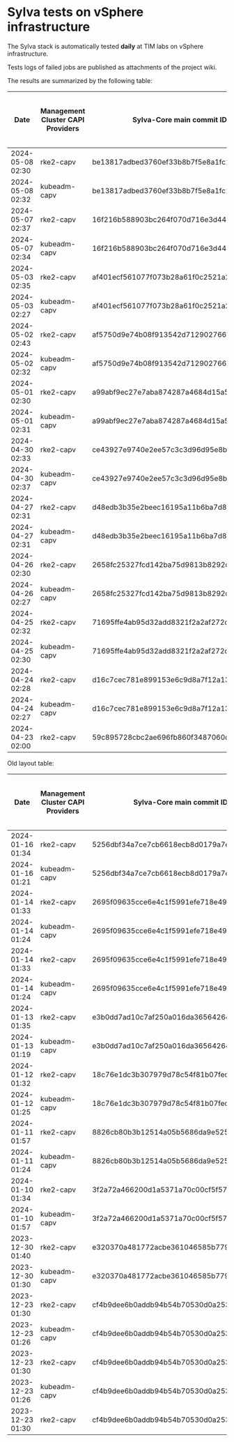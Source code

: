 # Sylva tests on vSphere infrastructure

The Sylva stack is automatically tested **daily** at TIM labs on vSphere infrastructure.

Tests logs of failed jobs are published as attachments of the project wiki.

The results are summarized by the following table:

| Date                      | Management Cluster CAPI Providers | Sylva-Core main commit ID        | Management cluster result                    | Workload cluster result              | Test logs (only for failed tests) |
|---------------------------|-----------------------------------|----------------------------------|----------------------------------------------|--------------------------------------|-----------------------------------|
|2024-05-08 02:30|rke2-capv|be13817adbed3760ef33b8b7f5e8a1fc148f222c|:white_check_mark:|:x:||
|2024-05-08 02:32|kubeadm-capv|be13817adbed3760ef33b8b7f5e8a1fc148f222c|:white_check_mark:|:x:||
|2024-05-07 02:37|rke2-capv|16f216b588903bc264f070d716e3d44c7cd7a2b5|:white_check_mark:|:x:||
|2024-05-07 02:34|kubeadm-capv|16f216b588903bc264f070d716e3d44c7cd7a2b5|:white_check_mark:|:x:||
|2024-05-03 02:35|rke2-capv|af401ecf561077f073b28a61f0c2521a28f6c2e8|:white_check_mark:|:x:||
|2024-05-03 02:27|kubeadm-capv|af401ecf561077f073b28a61f0c2521a28f6c2e8|:white_check_mark:|:x:||
|2024-05-02 02:43|rke2-capv|af5750d9e74b08f913542d7129027668795a8413|:white_check_mark:|:x:|[link](https://gitlab.com/sylva-projects/sylva-core/-/wikis/uploads/ed8d060995cc87bea28a305d56dddb95/capv-logs.gz)|
|2024-05-02 02:32|kubeadm-capv|af5750d9e74b08f913542d7129027668795a8413|:x:|N/A|[link](https://gitlab.com/sylva-projects/sylva-core/-/wikis/uploads/ed8d060995cc87bea28a305d56dddb95/capv-logs.gz)|
|2024-05-01 02:30|rke2-capv|a99abf9ec27e7aba874287a4684d15a570583c86|:white_check_mark:|:x:||
|2024-05-01 02:31|kubeadm-capv|a99abf9ec27e7aba874287a4684d15a570583c86|:white_check_mark:|:x:||
|2024-04-30 02:33|rke2-capv|ce43927e9740e2ee57c3c3d96d95e8bc22541878|:white_check_mark:|:x:||
|2024-04-30 02:37|kubeadm-capv|ce43927e9740e2ee57c3c3d96d95e8bc22541878|:white_check_mark:|:x:||
|2024-04-27 02:31|rke2-capv|d48edb3b35e2beec16195a11b6ba7d88b16c5a90|:white_check_mark:|:x:||
|2024-04-27 02:31|kubeadm-capv|d48edb3b35e2beec16195a11b6ba7d88b16c5a90|:white_check_mark:|:x:||
|2024-04-26 02:30|rke2-capv|2658fc25327fcd142ba75d9813b8292d337cbd34|:white_check_mark:|:x:||
|2024-04-26 02:27|kubeadm-capv|2658fc25327fcd142ba75d9813b8292d337cbd34|:white_check_mark:|:x:||
|2024-04-25 02:32|rke2-capv|71695ffe4ab95d32add8321f2a2af272cecd0ad3|:white_check_mark:|:white_check_mark:||
|2024-04-25 02:30|kubeadm-capv|71695ffe4ab95d32add8321f2a2af272cecd0ad3|:white_check_mark:|:white_check_mark:||
|2024-04-24 02:28|rke2-capv|d16c7cec781e899153e6c9d8a7f12a13af225a0b|:white_check_mark:|:white_check_mark:||
|2024-04-24 02:27|kubeadm-capv|d16c7cec781e899153e6c9d8a7f12a13af225a0b|:white_check_mark:|:white_check_mark:||
|2024-04-23 02:00|rke2-capv|59c895728cbc2ae696fb860f3487060c4a99b7d9|:x:|N/A|[link](https://gitlab.com/sylva-projects/sylva-core/-/wikis/uploads/de84cda09494f7dc59ff28339ad41645/capv-logs.gz)|

Old layout table:

| Date                      | Management Cluster CAPI Providers | Sylva-Core main commit ID        | Result                                       | Test logs (only for failed tests) |
|---------------------------|-----------------------------------|----------------------------------|----------------------------------------------|-----------------------------------|
|2024-01-16 01:34|rke2-capv|5256dbf34a7ce7cb6618ecb8d0179a7eae5fbd46|:white_check_mark: success||
|2024-01-16 01:21|kubeadm-capv|5256dbf34a7ce7cb6618ecb8d0179a7eae5fbd46|:white_check_mark: success||
|2024-01-14 01:33|rke2-capv|2695f09635cce6e4c1f5991efe718e497702f32b|:white_check_mark: success||
|2024-01-14 01:24|kubeadm-capv|2695f09635cce6e4c1f5991efe718e497702f32b|:white_check_mark: success||
|2024-01-14 01:33|rke2-capv|2695f09635cce6e4c1f5991efe718e497702f32b|:white_check_mark: success||
|2024-01-14 01:24|kubeadm-capv|2695f09635cce6e4c1f5991efe718e497702f32b|:white_check_mark: success||
|2024-01-13 01:35|rke2-capv|e3b0dd7ad10c7af250a016da36564264287586bf|:white_check_mark: success||
|2024-01-13 01:19|kubeadm-capv|e3b0dd7ad10c7af250a016da36564264287586bf|:white_check_mark: success||
|2024-01-12 01:32|rke2-capv|18c76e1dc3b307979d78c54f81b07fec0d80d511|:white_check_mark: success||
|2024-01-12 01:25|kubeadm-capv|18c76e1dc3b307979d78c54f81b07fec0d80d511|:white_check_mark: success||
|2024-01-11 01:57|rke2-capv|8826cb80b3b12514a05b5686da9e52505c577704|:x: failed|[link](https://gitlab.com/sylva-projects/sylva-core/-/wikis/uploads/f8332c73b645753fb674c6ec8d7eeabf/capv-logs.gz)|
|2024-01-11 01:24|kubeadm-capv|8826cb80b3b12514a05b5686da9e52505c577704|:white_check_mark: success||
|2024-01-10 01:34|rke2-capv|3f2a72a466200d1a5371a70c00cf5f57d35b73fe|:white_check_mark: success||
|2024-01-10 01:57|kubeadm-capv|3f2a72a466200d1a5371a70c00cf5f57d35b73fe|:x: failed|[link](https://gitlab.com/sylva-projects/sylva-core/-/wikis/uploads/8138bd7fc116d62d656f66aab4c677ac/capv-logs.gz)|
|2023-12-30 01:40|rke2-capv|e320370a481772acbe361046585b779bc4c772fe|:x: failed|[link](https://gitlab.com/sylva-projects/sylva-core/-/wikis/uploads/17d4ffbdc8036903ad000196987782ea/capv-logs.gz)|
|2023-12-30 01:30|kubeadm-capv|e320370a481772acbe361046585b779bc4c772fe|:x: failed|[link](https://gitlab.com/sylva-projects/sylva-core/-/wikis/uploads/17d4ffbdc8036903ad000196987782ea/capv-logs.gz)|
|2023-12-23 01:30|rke2-capv|cf4b9dee6b0addb94b54b70530d0a25365ba937e|:x: failed|[link](https://gitlab.com/sylva-projects/sylva-core/-/wikis/uploads/758ab1ecc725e797a06261c62cc77788/capv-logs.gz)|
|2023-12-23 01:26|kubeadm-capv|cf4b9dee6b0addb94b54b70530d0a25365ba937e|:white_check_mark: success||
|2023-12-23 01:30|rke2-capv|cf4b9dee6b0addb94b54b70530d0a25365ba937e|:x: failed|[link](https://gitlab.com/sylva-projects/sylva-core/-/wikis/uploads/d3bb7c8c3be36d81a9f9930f81189f56/capv-logs.gz)|
|2023-12-23 01:26|kubeadm-capv|cf4b9dee6b0addb94b54b70530d0a25365ba937e|:white_check_mark: success||
|2023-12-23 01:30|rke2-capv|cf4b9dee6b0addb94b54b70530d0a25365ba937e|:x: failed|[link](https://gitlab.com/sylva-projects/sylva-core/-/wikis/uploads/6e58c059b348d378ad25155a7f3ed1c8/capv-logs.gz)|

